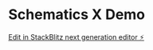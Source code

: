 # Schematics X Demo

[Edit in StackBlitz next generation editor ⚡️](https://stackblitz.com/~/github.com/nontangent/schematics-x-demo)